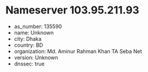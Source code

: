 # Nameserver 103.95.211.93

* as_number: 135590
* name: Unknown
* city: Dhaka
* country: BD
* organization: Md. Aminur Rahman Khan TA Seba Net
* version: Unknown
* dnssec: true
